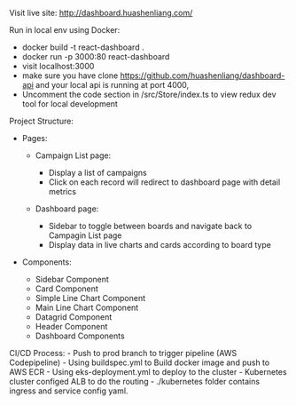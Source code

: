 Visit live site: http://dashboard.huashenliang.com/

Run in local env using Docker:
- docker build -t react-dashboard .
- docker run -p 3000:80 react-dashboard
- visit localhost:3000
- make sure you have clone https://github.com/huashenliang/dashboard-api and your local api is running at port 4000, 
- Uncomment the code section in /src/Store/index.ts to view redux dev tool for local development

Project Structure:
- Pages:
    -   Campaign List page:
        - Display a list of campaigns
        - Click on each record will redirect to dashboard page with detail metrics 

    -   Dashboard page:
        - Sidebar to toggle between boards and navigate back to Campagin List page 
        - Display data in live charts and cards according to board type

- Components:
    -   Sidebar Component
    -   Card Component
    -   Simple Line Chart Component
    -   Main Line Chart Component
    -   Datagrid Component 
    -   Header Component 
    -   Dashboard Components

CI/CD Process:
    -   Push to prod branch to trigger pipeline (AWS Codepipeline)
    -   Using buildspec.yml to Build docker image and push to AWS ECR
    -   Using eks-deployment.yml to deploy to the cluster
    -   Kubernetes cluster configed ALB to do the routing
    -   ./kubernetes folder contains ingress and service config yaml.


